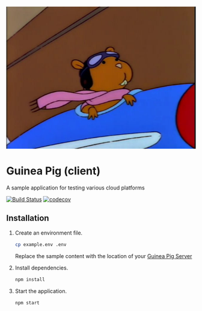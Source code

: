 <p align="center">
  <img src="./guinea-pig.jpg" alt="Technically it's supposed to be a hamster sitting in a little airplane. From The Simpsons episode 'Duffless'" />
</p>

# Guinea Pig (client)

A sample application for testing various cloud platforms

[![Build Status](https://travis-ci.com/thebinarypenguin/guinea-pig-client.svg?branch=master)](https://travis-ci.com/thebinarypenguin/guinea-pig-client)
[![codecov](https://codecov.io/gh/thebinarypenguin/guinea-pig-client/branch/master/graph/badge.svg)](https://codecov.io/gh/thebinarypenguin/guinea-pig-client)

## Installation

 1. Create an environment file.

    ```sh
    cp example.env .env
    ```
    Replace the sample content with the location of your [Guinea Pig Server](https://github.com/thebinarypenguin/guinea-pig-server)

 2. Install dependencies.

    ```sh
    npm install
    ```

 3. Start the application.

    ```sh
    npm start
    ```
